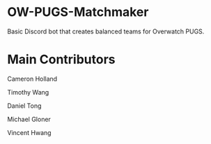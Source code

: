 # OW-PUGS-Matchmaker



Basic Discord bot that creates balanced teams for Overwatch PUGS.



# Main Contributors
Cameron Holland

Timothy Wang

Daniel Tong

Michael Gloner

Vincent Hwang
